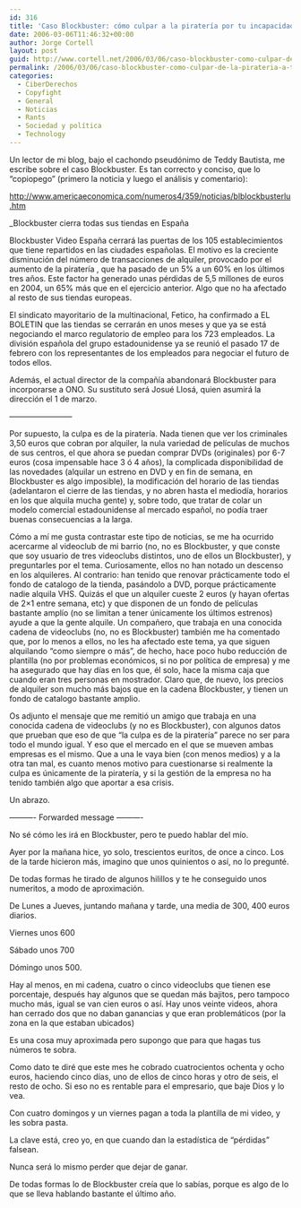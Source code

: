 ```yaml
---
id: 316
title: 'Caso Blockbuster: cómo culpar a la piraterí­a por tu incapacidad empresarial'
date: 2006-03-06T11:46:32+00:00
author: Jorge Cortell
layout: post
guid: http://www.cortell.net/2006/03/06/caso-blockbuster-como-culpar-de-la-pirateria-a-tu-incapacidad-empresarial/
permalink: /2006/03/06/caso-blockbuster-como-culpar-de-la-pirateria-a-tu-incapacidad-empresarial/
categories:
  - CiberDerechos
  - Copyfight
  - General
  - Noticias
  - Rants
  - Sociedad y polí­tica
  - Technology
---
```

Un lector de mi blog, bajo el cachondo pseudónimo de Teddy Bautista, me escribe sobre el caso Blockbuster. Es tan correcto y conciso, que lo &#8220;copiopego&#8221; (primero la noticia y luego el análisis y comentario):

http://www.americaeconomica.com/numeros4/359/noticias/blblockbusterlu.htm

_Blockbuster cierra todas sus tiendas en España</p> 

Blockbuster Video España cerrará las puertas de los 105 establecimientos que tiene repartidos en las ciudades españolas. El motivo es la creciente disminución del número de transacciones de alquiler, provocado por el aumento de la piraterí­a , que ha pasado de un 5% a un 60% en los últimos tres años. Este factor ha generado unas pérdidas de 5,5 millones de euros en 2004, un 65% más que en el ejercicio anterior. Algo que no ha afectado al resto de sus tiendas europeas.

El sindicato mayoritario de la multinacional, Fetico, ha confirmado a EL BOLETIN que las tiendas se cerrarán en unos meses y que ya se está negociando el marco regulatorio de empleo para los 723 empleados. La división española del grupo estadounidense ya se reunió el pasado 17 de febrero con los representantes de los empleados para negociar el futuro de todos ellos.

Además, el actual director de la compañí­a abandonará Blockbuster para incorporarse a ONO. Su sustituto será Josué Llosá, quien asumirá la dirección el 1 de marzo.</em>

&#8212;&#8212;&#8212;&#8212;&#8212;&#8212;&#8212;&#8212;

Por supuesto, la culpa es de la piraterí­a. Nada tienen que ver los criminales 3,50 euros que cobran por alquiler, la nula variedad de pelí­culas de muchos de sus centros, el que ahora se puedan comprar DVDs (originales) por 6-7 euros (cosa impensable hace 3 ó 4 años), la complicada disponibilidad de las novedades (alquilar un estreno en DVD y en fin de semana, en Blockbuster es algo imposible), la modificación del horario de las tiendas (adelantaron el cierre de las tiendas, y no abren hasta el mediodí­a, horarios en los que alquila mucha gente) y, sobre todo, que tratar de colar un modelo comercial estadounidense al mercado español, no podí­a traer buenas consecuencias a la larga.

Cómo a mí­ me gusta contrastar este tipo de noticias, se me ha ocurrido acercarme al videoclub de mi barrio (no, no es Blockbuster, y que conste que soy usuario de tres videoclubs distintos, uno de ellos un Blockbuster), y preguntarles por el tema. Curiosamente, ellos no han notado un descenso en los alquileres. Al contrario: han tenido que renovar prácticamente todo el fondo de catalogo de la tienda, pasándolo a DVD, porque prácticamente nadie alquila VHS. Quizás el que un alquiler cueste 2 euros (y hayan ofertas de 2&#215;1 entre semana, etc) y que disponen de un fondo de pelí­culas bastante amplí­o (no se limitan a tener únicamente los últimos estrenos) ayude a que la gente alquile. Un compañero, que trabaja en una conocida cadena de videoclubs (no, no es Blockbuster) también me ha comentado que, por lo menos a ellos, no les ha afectado este tema, ya que siguen alquilando &#8220;como siempre o más&#8221;, de hecho, hace poco hubo reducción de plantilla (no por problemas económicos, si no por polí­tica de empresa) y me ha asegurado que hay dí­as en los que, él solo, hace la misma caja que cuando eran tres personas en mostrador. Claro que, de nuevo, los precios de alquiler son mucho más bajos que en la cadena Blockbuster, y tienen un fondo de catalogo bastante amplio.

Os adjunto el mensaje que me remitió un amigo que trabaja en una conocida cadena de videoclubs (y no es Blockbuster), con algunos datos que prueban que eso de que &#8220;la culpa es de la piraterí­a&#8221; parece no ser para todo el mundo igual. Y eso que el mercado en el que se mueven ambas empresas es el mismo. Que a una le vaya bien (con menos medios) y a la otra tan mal, es cuanto menos motivo para cuestionarse si realmente la culpa es únicamente de la piraterí­a, y si la gestión de la empresa no ha tenido también algo que aportar a esa crisis.

Un abrazo.

&#8212;&#8212;&#8212;- Forwarded message &#8212;&#8212;&#8212;-
  
No sé cómo les irá en Blockbuster, pero te puedo hablar del mí­o.

Ayer por la mañana hice, yo solo, trescientos euritos, de once a cinco. Los de la tarde hicieron más, imagino que unos quinientos o así­, no lo pregunté.

De todas formas he tirado de algunos hilillos y te he conseguido unos numeritos, a modo de aproximación.

De Lunes a Jueves, juntando mañana y tarde, una media de 300, 400 euros diarios.
   
Viernes unos 600
   
Sábado unos 700
   
Dómingo unos 500.

Hay al menos, en mi cadena, cuatro o cinco videoclubs que tienen ese porcentaje, después hay algunos que se quedan más bajitos, pero tampoco mucho más, igual se van cien euros o así­. Hay unos veinte videos, ahora han cerrado dos que no daban ganancias y que eran problemáticos (por la zona en la que estaban ubicados)

Es una cosa muy aproximada pero supongo que para que hagas tus números te sobra.

Como dato te diré que este mes he cobrado cuatrocientos ochenta y ocho euros, haciendo cinco dí­as, uno de ellos de cinco horas y otro de seis, el resto de ocho. Si eso no es rentable para el empresario, que baje Dios y lo vea.

Con cuatro domingos y un viernes pagan a toda la plantilla de mi video, y les sobra pasta.

La clave está, creo yo, en que cuando dan la estadí­stica de &#8220;pérdidas&#8221; falsean.
   
Nunca será lo mismo perder que dejar de ganar.

De todas formas lo de Blockbuster creí­a que lo sabí­as, porque es algo de lo que se lleva hablando bastante el último año.